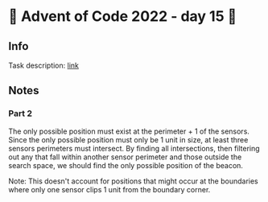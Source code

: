 # 🎄 Advent of Code 2022 - day 15 🎄

## Info

Task description: [link](https://adventofcode.com/2022/day/15)

## Notes

### Part 2

The only possible position must exist at the perimeter + 1 of the sensors.
Since the only possible position must only be 1 unit in size, at least three sensors perimeters must intersect. By finding all intersections, then filtering out any that fall within another sensor perimeter and those outside the search space, we should find the only possible position of the beacon.

Note: This doesn't account for positions that might occur at the boundaries where only one sensor clips 1 unit from the boundary corner.
